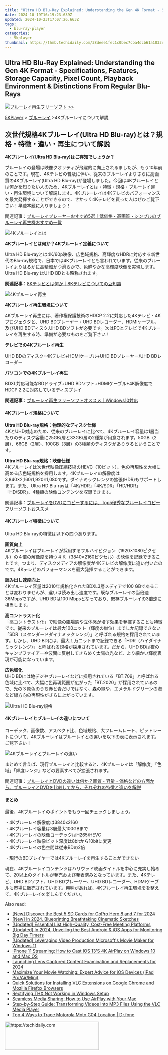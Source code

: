 ```yaml
---
title: "Ultra HD Blu-Ray Explained: Understanding the Gen 4K Format - Specifications, Features, Storage Capacity, Pixel Count, Playback Environment & Distinctions From Regular Blu-Rays"
date: 2024-10-19T16:19:23.639Z
updated: 2024-10-23T17:07:26.663Z
tags:
  - blu-ray-player
categories:
  - 5kplayer
thumbnail: https://thmb.techidaily.com/38deee1fec1c0bec7cba4dcb61a1033e4c5fd684f75205d6b2dd2ff58f0ec205.jpg
---
```


## Ultra HD Blu-Ray Explained: Understanding the Gen 4K Format - Specifications, Features, Storage Capacity, Pixel Count, Playback Environment & Distinctions From Regular Blu-Rays

![](https://www.5kplayer.com/blu-ray-player-jp/img/hot.gif)[ブルーレイ再生フリーソフト >>](https://tools.techidaily.com/5kplayer/video-music-player/)

[5KPlayer](https://tools.techidaily.com/5kplayer/products/) \> [ブルーレイ](https://tools.techidaily.com/5kplayer/video-music-player/) \>4Kブルーレイについて解説

## 次世代規格4Kブルーレイ(Ultra HD Blu-ray)とは？規格・特徴・違い・再生について解説

**4Kブルーレイ(Ultra HD Blu-ray)はご存知でしょうか？**  
  
 ブルーレイの登場は映像クオリティが飛躍的に向上されるましたが、もう10年前のことです。現在、4Kテレビの普及に伴い、従来のブルーレイよりさらに高画質の4Kブルーレイ(Ultra HD Blu-ray)が登場しました。今回は4Kブルーレイとは何かを知りたい人のため、4Kブルーレイとは・特徴・規格・ブルーレイ違い・再生環境について解説します。4Kブルーレイは4Kテレビのパフォーマンスを最大発揮することができるので、せかっく4Kテレビを買った人はぜひご覧下さい！早速本題に入りましょう！

  
 関連記事：[ブルーレイプレーヤーおすすめ5選｜低価格・高画質・シンプルのブルーレイ再生機おすすめ一覧](https://tools.techidaily.com/5kplayer/products/)

![4Kブルーレイとは](https://www.5kplayer.com/blu-ray-player-jp/img/4k-bluray-1.png)

**4Kブルーレイとは何か？4Kブルーレイ定義について**

Ultra HD Blu-rayとは4K/60p映像、広色域規格、高輝度なHDRに対応する新世代のBlu-ray規格で、日本では4Kブルーレイとも言われています。従来のブルーレイよりはるかに高精細かつ滑らかで、色鮮やかな高輝度映像を実現します。Ultra HD Blu-ray はUHD BDとも略称されます。 

**関連記事：**[8Kテレビとは何か｜8Kテレビについての豆知識](https://tools.techidaily.com/5kplayer/video-music-player/)

![4Kブルーレイ再生](https://www.5kplayer.com/blu-ray-player-jp/img/4k-bluray-4.png)

**4Kブルーレイ再生環境について**

4Kブルーレイ再生には、著作権保護技術のHDCP 2.2に対応した4Kテレビ・4Kプロジェクタと、UHD BDプレーヤー・UHD BDレコーダー、HDMIケーブル、及びUHD BDディスク.UHD BDソフトが必要です。次はPCとテレビで4Kブルーレイを再生する時、準備が必要なものをご覧下さい！

**テレビでの4Kブルーレイ再生**

UHD BDのディスク+4Kテレビ+HDMIケーブル+UHD BDプレーヤー/UHD BDレコーダー

**パソコンでの4Kブルーレイ再生**

BDXL対応可能なBDドライブ+UHD BDソフト+HDMIケーブル+4K解像度でHDCP 2.2に対応しているディスプレイ

**関連記事：**[ブルーレイ再生フリーソフトオススメ｜Windows10対応](https://tools.techidaily.com/5kplayer/video-music-player/)

#### **4Kブルーレイ規格について**

**Ultra HD Blu-ray規格：物理的なディスク仕様**  
4KとUHD対応のため、従来のブルーレイに比べて、4Kブルーレイ容量は1層当たりのディスク容量に25GB/層と33GB/層の2種類が用意されます。50GB（2層）、66GB（2層）、100GB（3層）の3種類のディスクがありうるということです。 

**Ultra HD Blu-ray規格：映像仕様**  
4Kブルーレイは次世代映像圧縮技術のHEVC（10ビット）、色の再現性を大幅に高める広色域規格を採用します。4Kブルーレイの解像度は3,840×2,160/1,920×1,080です。ダイナミックレンジの拡張(HDR)もサポートします。また、Ultra HD Blu-rayは「4K/HDR」「4K/SDR」「HD/HDR」「HD/SDR」、4種類の映像コンテンツを収録できます。 

関連記事：[ブルーレイをDVDにコピーするには、Top5優秀なブルーレイコピーフリーソフトおススメ](https://tools.techidaily.com/5kplayer/products/)

#### **4Kブルーレイ特徴について**

Ultra HD Blu-rayの特徴は以下の四つあります。

**画質向上**  
4Kブルーレイはブルーレイが採用するフルハイビジョン（1920×1080ピクセル）の４倍の解像度を持つ４Ｋ（3840×2160ピクセル）の映像を記録できることです。つまり、ディスクメディアの解像度が4Kテレビの解像度に追い付いたのです。4Kテレビのパフォーマンスを最大発揮することができます。

**読み出し速度向上**  
 4Kブルーレイ容量は2010年規格化されたBDXL3層メディアで100 GBであることは変わりませんが、違いは読み出し速度です。既存ブルーレイの当倍速36Mbpsですが、UHD BDは100 Mbpsとなっており、既存ブルーレイの3倍速に相当します。

**高コントラスト化**  
 「高コントラスト化」で映像の臨場感や立体感が増す効果を発揮することも特徴です。従来のブルーレイは最大100ニット（輝度の単位）までしか記録できない「SDR（スタンダードダイナミックレンジ）」と呼ばれる規格を採用されています。しかし、UHD BDには、最大１万ニットまで記録できる「HDR（ハイダイナミックレンジ）」と呼ばれる規格が採用されています。だから、UHD BDは夜のキャンプファイアーや波間に反射してきらめく太陽の光など、より細かい輝度表現が可能になっています。

**広色域化**  
 UHD BDには地デジやブルーレイなどに採用されている「BT.709」と呼ばれる色域に比べて、大幅に色再現範囲が広がった「BT.2020」が採用されているので、光の３原色のうち赤と青だけではなく、森の緑や、エメラルドグリーンの海など緑方向の再現性がさらに上がっています。

![Ultra HD Blu-ray規格](https://www.5kplayer.com/blu-ray-player-jp/img/4k-bluray-2.png)

#### **4Kブルーレイとブルーレイの違いについて**

コーデック、画像数、アスペクト比、色域規格、大フレームレート、ピットレートについて、4Kブルーレイはブルーレイとの違いを以下の表に表示されます。ご覧下さい！

![4Kブルーレイとブルーレイの違い](https://www.5kplayer.com/blu-ray-player-jp/img/4k-bluray-3.png)

まとめて言えば、現行ブルーレイと比較すると、4Kブルーレイは「解像度」「色域」「輝度レンジ」などの要素すべてが拡張されます。

関連記事：[ブルーレイとDVDの違いは何か？画質・容量・価格などの方面から、ブルーレイとDVDを比較してから、それぞれの特徴と違いを解説](https://tools.techidaily.com/5kplayer/video-music-player/)

#### **まとめ**

最後、4Kブルーレイのポイントをもう一回チェックしましょう。

 ・4Kブルーレイ解像度は3840x2160  
 ・4Kブルーレイ容量は3層最大100GBまで  
 ・4Kブルーレイの映像コーデックはH265/HEVC  
 ・4Kブルーレイ映像ビット深度は8bitから10bitに変更   
 ・4Kブルーレイの色空間は従来BDの2倍  

・現行のBDプレイヤーでは4Kブルーレイを再生することができない

現在、4Kブルーレイコンテンツはハリウッド映画タイトルを中心に充実し始めて、20以上のタイトルが発売および発表済みとなっています。また、4Kテレビ、UHD BDソフト、UHD BDプレーヤー、UHD BDレコーダー、HDMIケーブルも市場に販売されています。興味があれば、4Kブルーレイ再生環境をを整えて、4Kブルーレイを楽しんでください。

<ins class="adsbygoogle"
     style="display:block"
     data-ad-format="autorelaxed"
     data-ad-client="ca-pub-7571918770474297"
     data-ad-slot="1223367746"></ins>

<ins class="adsbygoogle"
     style="display:block"
     data-ad-client="ca-pub-7571918770474297"
     data-ad-slot="8358498916"
     data-ad-format="auto"
     data-full-width-responsive="true"></ins>

<span class="atpl-alsoreadstyle">Also read:</span>
<div><ul>
<li><a href="https://fox-access.techidaily.com/new-discover-the-best-5-sd-cards-for-gopro-hero-8-and-7-for-2024/"><u>[New] Discover the Best 5 SD Cards for GoPro Hero 8 and 7 for 2024</u></a></li>
<li><a href="https://fox-info.techidaily.com/new-in-2024-blueprinting-breathtaking-cinematic-sketches/"><u>[New] In 2024, Blueprinting Breathtaking Cinematic Sketches</u></a></li>
<li><a href="https://video-screen-grab.techidaily.com/updated-essential-list-high-quality-cost-free-meeting-platforms/"><u>[Updated] Essential List High-Quality, Cost-Free Meeting Platforms</u></a></li>
<li><a href="https://article-tips.techidaily.com/updated-in-2024-unveiling-the-best-android-and-ios-apps-for-monitoring-big-day-timers/"><u>[Updated] In 2024, Unveiling the Best Android & iOS Apps for Monitoring Big Day Timers</u></a></li>
<li><a href="https://extra-guidance.techidaily.com/updated-leveraging-video-production-microsofts-movie-maker-for-windows-11/"><u>[Updated] Leveraging Video Production Microsoft's Movie Maker for Windows 11</u></a></li>
<li><a href="https://media-tips.techidaily.com/iphone-11-streaming-how-to-cast-ios-13s-4k-airplay-on-windows-10-and-mac-os/"><u>IPhone 11 Streaming: How to Cast IOS 13'S 4K AirPlay on Windows 10 and Mac OS</u></a></li>
<li><a href="https://screen-video-capture.techidaily.com/launching-lens-captured-content-examination-and-replacements-for-2024/"><u>Launching Lens Captured Content Examination and Replacements for 2024</u></a></li>
<li><a href="https://media-tips.techidaily.com/maximize-your-movie-watching-expert-advice-for-ios-devices-ipad-proairmini/"><u>Maximize Your Movie Watching: Expert Advice for iOS Devices (iPad Pro/Air/Mini)</u></a></li>
<li><a href="https://media-tips.techidaily.com/quick-solutions-for-installing-vlc-extensions-on-google-chrome-and-mozilla-firefox-browsers/"><u>Quick Solutions for Installing VLC Extensions on Google Chrome and Mozilla Firefox Browsers</u></a></li>
<li><a href="https://windows11.techidaily.com/rectifying-thx-not-working-in-windows-setup/"><u>Rectifying THX Not Working in Windows Setup</u></a></li>
<li><a href="https://media-tips.techidaily.com/seamless-media-sharing-how-to-use-airplay-with-your-mac/"><u>Seamless Media Sharing: How to Use AirPlay with Your Mac</u></a></li>
<li><a href="https://media-tips.techidaily.com/step-by-step-guide-transforming-videos-into-mp3-files-using-the-vlc-media-player/"><u>Step-by-Step Guide: Transforming Videos Into MP3 Files Using the VLC Media Player</u></a></li>
<li><a href="https://android-location-track.techidaily.com/top-4-ways-to-trace-motorola-moto-g04-location-drfone-by-drfone-virtual-android/"><u>Top 4 Ways to Trace Motorola Moto G04 Location | Dr.fone</u></a></li>
</ul></div>

<!-- affiliate ads begin -->
<a href="https://wigfever.sjv.io/c/5597632/2005196/22899" target="_top" id="2005196">
  <img src="//a.impactradius-go.com/display-ad/22899-2005196" border="0" alt="https://techidaily.com" width="300" height="90"/>
</a>
<img height="0" width="0" src="https://wigfever.sjv.io/i/5597632/2005196/22899" style="position:absolute;visibility:hidden;" border="0" />
<!-- affiliate ads end -->

